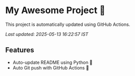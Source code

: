 # My Awesome Project 🚀

This project is automatically updated using GitHub Actions.

_Last updated: 2025-05-13 16:22:57 IST_

## Features
- Auto-update README using Python 🐍
- Auto Git push with GitHub Actions 🤖
